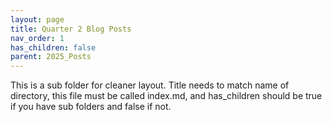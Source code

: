 ```yaml
---
layout: page
title: Quarter 2 Blog Posts
nav_order: 1
has_children: false
parent: 2025_Posts
---
```


This is a sub folder for cleaner layout. Title needs to match name of directory, this file must be called index.md, and has_children should be true if you have sub folders and false if not. 